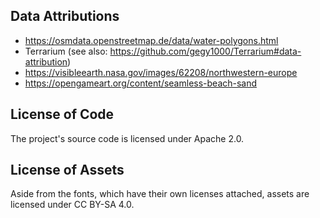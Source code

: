 ## Data Attributions

- https://osmdata.openstreetmap.de/data/water-polygons.html
- Terrarium (see also: https://github.com/gegy1000/Terrarium#data-attribution)
- https://visibleearth.nasa.gov/images/62208/northwestern-europe
- https://opengameart.org/content/seamless-beach-sand

## License of Code

The project's source code is licensed under Apache 2.0.

## License of Assets

Aside from the fonts, which have their own licenses attached, assets are licensed under CC BY-SA 4.0.
